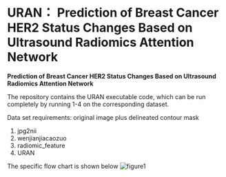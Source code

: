 # URAN： Prediction of Breast Cancer HER2 Status Changes Based on Ultrasound Radiomics Attention Network
**Prediction of Breast Cancer HER2 Status Changes Based on Ultrasound Radiomics Attention Network**

The repository contains the URAN executable code, which can be run completely by running 1-4 on the corresponding dataset.

Data set requirements: original image plus delineated contour mask

1. jpg2nii
2. wenjianjiacaozuo
3. radiomic_feature
4. URAN

The specific flow chart is shown below
![figure1](https://github.com/user-attachments/assets/166fb9d6-2ee3-4a5c-93b4-9dbd694b9b2f)

